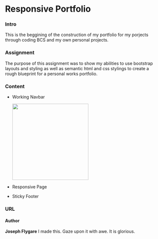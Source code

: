 # Responsive Portfolio

### Intro
This is  the beggining of the construction of my portfolio for my porjects through coding BCS and my own personal projects.

### Assignment
The purpose of this assignment was to show my abilities to use bootstrap layouts and styling as well as semantic html and css stylings to create a rough blueprint for a personal works portfolio.

### Content
* Working Navbar

    <img src="http://g.recordit.co/nF8sGmjCEO.gif" alt="" width="250" height="250">

* Responsive Page

* Sticky Footer

### URL


#### Author

**Joseph Flygare**
I made this.
Gaze upon it with awe.
It is glorious.